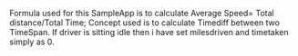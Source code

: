  Formula used for this SampleApp is to calculate Average Speed= Total distance/Total Time;
 Concept used is to calculate Timediff between two TimeSpan.
 If driver is sitting idle  then i have set  milesdriven and timetaken simply as 0.
